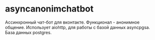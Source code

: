 # asyncanonimchatbot

Ассинхронный чат-бот для вконтакте. Функционал - анонимное общение. Использует aiohttp, для работы с базой данных asyncpgsa. База данных postgres.